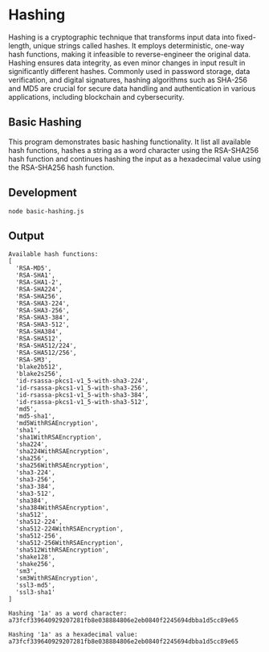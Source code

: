 # Hashing

Hashing is a cryptographic technique that transforms input data into fixed-length, unique strings called hashes. It employs deterministic, one-way hash functions, making it infeasible to reverse-engineer the original data. Hashing ensures data integrity, as even minor changes in input result in significantly different hashes. Commonly used in password storage, data verification, and digital signatures, hashing algorithms such as SHA-256 and MD5 are crucial for secure data handling and authentication in various applications, including blockchain and cybersecurity.

## Basic Hashing

This program demonstrates basic hashing functionality. It list all available hash functions, hashes a string as a word character using the RSA-SHA256 hash function and continues hashing the input as a hexadecimal value using the RSA-SHA256 hash function.

## Development

```
node basic-hashing.js
```

## Output

```
Available hash functions:
[
  'RSA-MD5',
  'RSA-SHA1',
  'RSA-SHA1-2',
  'RSA-SHA224',
  'RSA-SHA256',
  'RSA-SHA3-224',
  'RSA-SHA3-256',
  'RSA-SHA3-384',
  'RSA-SHA3-512',
  'RSA-SHA384',
  'RSA-SHA512',
  'RSA-SHA512/224',
  'RSA-SHA512/256',
  'RSA-SM3',
  'blake2b512',
  'blake2s256',
  'id-rsassa-pkcs1-v1_5-with-sha3-224',
  'id-rsassa-pkcs1-v1_5-with-sha3-256',
  'id-rsassa-pkcs1-v1_5-with-sha3-384',
  'id-rsassa-pkcs1-v1_5-with-sha3-512',
  'md5',
  'md5-sha1',
  'md5WithRSAEncryption',
  'sha1',
  'sha1WithRSAEncryption',
  'sha224',
  'sha224WithRSAEncryption',
  'sha256',
  'sha256WithRSAEncryption',
  'sha3-224',
  'sha3-256',
  'sha3-384',
  'sha3-512',
  'sha384',
  'sha384WithRSAEncryption',
  'sha512',
  'sha512-224',
  'sha512-224WithRSAEncryption',
  'sha512-256',
  'sha512-256WithRSAEncryption',
  'sha512WithRSAEncryption',
  'shake128',
  'shake256',
  'sm3',
  'sm3WithRSAEncryption',
  'ssl3-md5',
  'ssl3-sha1'
]

Hashing '1a' as a word character:
a73fcf339640929207281fb8e038884806e2eb0840f2245694dbba1d5cc89e65

Hashing '1a' as a hexadecimal value:
a73fcf339640929207281fb8e038884806e2eb0840f2245694dbba1d5cc89e65
```
